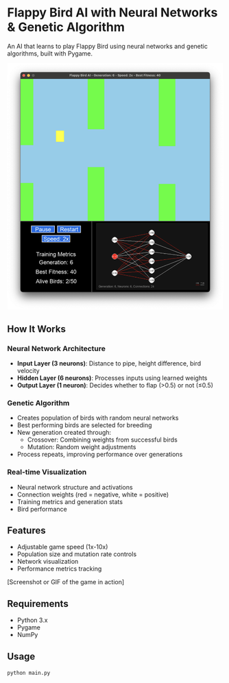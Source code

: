 # Flappy Bird AI with Neural Networks & Genetic Algorithm

An AI that learns to play Flappy Bird using neural networks and genetic algorithms, built with Pygame.

![Flappy Bird AI Screenshot](assets/flappy-bird-ai.png)

## How It Works

### Neural Network Architecture
- **Input Layer (3 neurons)**: Distance to pipe, height difference, bird velocity
- **Hidden Layer (6 neurons)**: Processes inputs using learned weights
- **Output Layer (1 neuron)**: Decides whether to flap (>0.5) or not (≤0.5)

### Genetic Algorithm
- Creates population of birds with random neural networks
- Best performing birds are selected for breeding
- New generation created through:
  - Crossover: Combining weights from successful birds
  - Mutation: Random weight adjustments
- Process repeats, improving performance over generations

### Real-time Visualization
- Neural network structure and activations
- Connection weights (red = negative, white = positive)
- Training metrics and generation stats
- Bird performance

## Features
- Adjustable game speed (1x-10x)
- Population size and mutation rate controls
- Network visualization
- Performance metrics tracking

[Screenshot or GIF of the game in action]

## Requirements
- Python 3.x
- Pygame
- NumPy

## Usage
```bash
python main.py
```
